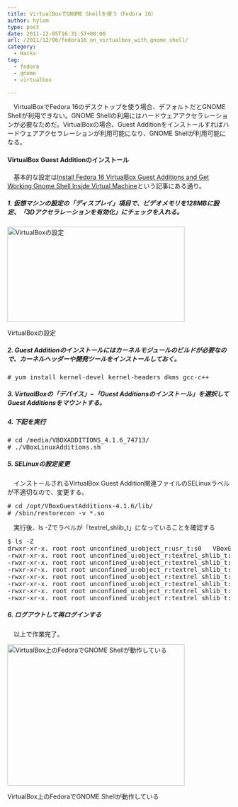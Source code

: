 ```yaml
---
title: VirtualBoxでGNOME Shellを使う（Fedora 16）
author: hylom
type: post
date: 2011-12-05T16:31:57+00:00
url: /2011/12/06/fedora16_on_virtualbox_with_gnome_shell/
category:
  - Hacks
tag:
  - fedora
  - gnome
  - virtualbox

---
```

　VirtualBoxでFedora 16のデスクトップを使う場合、デフォルトだとGNOME Shellが利用できない。GNOME Shellの利用にはハードウェアアクセラレーションが必要なためだ。VirtualBoxの場合、Guest Additionをインストールすればハードウェアアクセラレーションが利用可能になり、GNOME Shellが利用可能になる。

#### VirtualBox Guest Additionのインストール

　基本的な設定は[Install Fedora 16 VirtualBox Guest Additions and Get Working Gnome Shell Inside Virtual Machine][1]という記事にある通り。

##### 1. 仮想マシンの設定の「ディスプレイ」項目で、ビデオメモリを128MBに設定、「3Dアクセラレーションを有効化」にチェックを入れる。

<div id="attachment_1509" style="width: 410px" class="wp-caption aligncenter">
  <a href="/img/blog/2011/12/vm_config1.png"><img src="/img/blog/2011/12/vm_config1-400x215.png" alt="VirtualBoxの設定" title="VirtualBoxの設定" width="400" height="215" class="size-medium wp-image-1509" srcset="/img/blog/2011/12/vm_config1-400x215.png 400w, /img/blog/2011/12/vm_config1.png 684w" sizes="(max-width: 400px) 100vw, 400px" /></a>
  
  <p class="wp-caption-text">
    VirtualBoxの設定
  </p>
</div>

##### 2. Guest Additionのインストールにはカーネルモジュールのビルドが必要なので、カーネルヘッダーや開発ツールをインストールしておく。

<pre># yum install kernel-devel kernel-headers dkms gcc-c++
</pre>

##### 3. VirtualBoxの「デバイス」−「Guest Additionsのインストール」を選択してGuest Additionsをマウントする。

##### 4. 下記を実行

<pre># cd /media/VBOXADDITIONS_4.1.6_74713/
# ./VBoxLinuxAdditions.sh
</pre>

##### 5. SELinuxの設定変更

　インストールされるVirtualBox Guest Addition関連ファイルのSELinuxラベルが不適切なので、変更する。

<pre># cd /opt/VBoxGuestAdditions-4.1.6/lib/
# /sbin/restorecon -v *.so 
</pre>

　実行後、ls -Zでラベルが「textrel\_shlib\_t」になっていることを確認する

<pre>$ ls -Z
drwxr-xr-x. root root unconfined_u:object_r:usr_t:s0   VBoxGuestAdditions
-rwxr-xr-x. root root unconfined_u:object_r:textrel_shlib_t:s0 VBoxOGLarrayspu.so
-rwxr-xr-x. root root unconfined_u:object_r:textrel_shlib_t:s0 VBoxOGLcrutil.so
-rwxr-xr-x. root root unconfined_u:object_r:textrel_shlib_t:s0 VBoxOGLerrorspu.so
-rwxr-xr-x. root root unconfined_u:object_r:textrel_shlib_t:s0 VBoxOGLfeedbackspu.so
-rwxr-xr-x. root root unconfined_u:object_r:textrel_shlib_t:s0 VBoxOGLpackspu.so
-rwxr-xr-x. root root unconfined_u:object_r:textrel_shlib_t:s0 VBoxOGLpassthroughspu.so
-rwxr-xr-x. root root unconfined_u:object_r:textrel_shlib_t:s0 VBoxOGL.so
</pre>

##### 6. ログアウトして再ログインする

　以上で作業完了。

<div id="attachment_1507" style="width: 410px" class="wp-caption aligncenter">
  <a href="/img/blog/2011/12/vm_fedora1.png"><img src="/img/blog/2011/12/vm_fedora1-400x319.png" alt="VirtualBox上のFedoraでGNOME Shellが動作している" title="VirtualBox上のFedoraでGNOME Shellが動作している" width="400" height="319" class="size-medium wp-image-1507" srcset="/img/blog/2011/12/vm_fedora1-400x319.png 400w, /img/blog/2011/12/vm_fedora1.png 1052w" sizes="(max-width: 400px) 100vw, 400px" /></a>
  
  <p class="wp-caption-text">
    VirtualBox上のFedoraでGNOME Shellが動作している
  </p>
</div>

 [1]: http://www.sysprobs.com/install-fedora-16-virtualbox-guest-additions-get-working-gnome-shell-inside-virtual-machine
